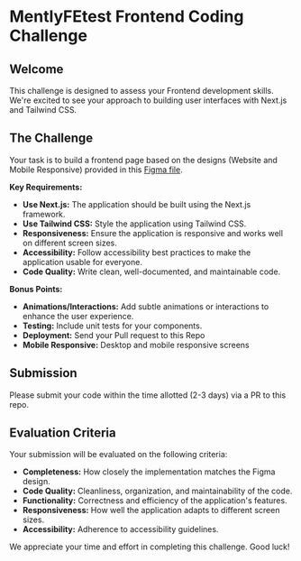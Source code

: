# MentlyFEtest Frontend Coding Challenge

## Welcome

This challenge is designed to assess your Frontend development skills. We're excited to see your approach to building user interfaces with Next.js and Tailwind CSS.

## The Challenge

Your task is to build a frontend page based on the designs (Website and Mobile Responsive) provided in this [Figma file](https://www.figma.com/design/TJoaUZPIgzakOHleCtJeNb/Mently-Frontend-Test?node-id=1391-1201&t=1K1umhLSyddg7sou-0).

**Key Requirements:**

- **Use Next.js:** The application should be built using the Next.js framework.
- **Use Tailwind CSS:** Style the application using Tailwind CSS.
- **Responsiveness:** Ensure the application is responsive and works well on different screen sizes.
- **Accessibility:** Follow accessibility best practices to make the application usable for everyone.
- **Code Quality:** Write clean, well-documented, and maintainable code.

**Bonus Points:**

- **Animations/Interactions:** Add subtle animations or interactions to enhance the user experience.
- **Testing:** Include unit tests for your components.
- **Deployment:** Send your Pull request to this Repo
- **Mobile Responsive:** Desktop and mobile responsive screens

## Submission

Please submit your code within the time allotted (2-3 days) via a PR to this repo.

## Evaluation Criteria

Your submission will be evaluated on the following criteria:

- **Completeness:** How closely the implementation matches the Figma design.
- **Code Quality:** Cleanliness, organization, and maintainability of the code.
- **Functionality:** Correctness and efficiency of the application's features.
- **Responsiveness:** How well the application adapts to different screen sizes.
- **Accessibility:** Adherence to accessibility guidelines.

We appreciate your time and effort in completing this challenge. Good luck!
